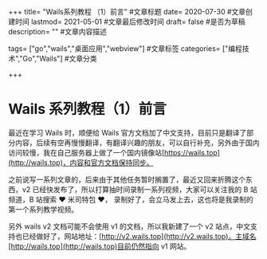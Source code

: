 +++ title= "Wails系列教程 （1）前言" #文章标题 date= 2020-07-30 #文章创建时间 lastmod= 2021-05-01 #文章最后修改时间 draft= false #是否为草稿 description= "" #文章内容描述

tags= ["go","wails","桌面应用","webview"] #文章标签 categories= ["编程技术","Go","Wails"] #文章分类

+++

# Wails 系列教程（1）前言

最近在学习 Wails 时，顺便给 Wails 官方文档加了中文支持，目前只是翻译了部分内容，后续有空再慢慢翻译，有翻译兴趣的朋友，可以自行补充，另外由于国内访问较慢，我在自己服务器上做了一个国内镜像站[https://wails.top](http://wails.top)，内容和官方文档保持同步。

之前说写一系列文章的，后来由于其他任务暂时搁置了，最近又回来折腾这个东西，v2 已经快发布了，所以打算抽时间录制一系列视频，大家可以关注我的 B 站频道，B 站搜索 ❤ 米司特包 ❤， 录制好了，会立马发上去，这也将是我录制的第一个系列教学视频。

另外 wails v2 文档可能不会使用 v1 的文档，所以我新建了一个 v2 站点，中文支持也已经做好了，网站地址：[http://v2.wails.top](http://v2.wails.top)。主域名[http://wails.top](http://wails.top)目前仍然指向 v1 网站。
